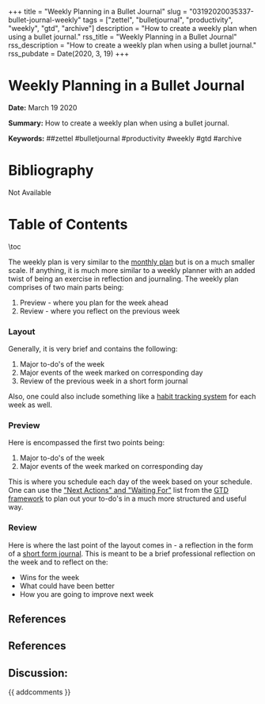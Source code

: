 +++
title = "Weekly Planning in a Bullet Journal"
slug = "03192020035337-bullet-journal-weekly"
tags = ["zettel", "bulletjournal", "productivity", "weekly", "gtd", "archive"]
description = "How to create a weekly plan when using a bullet journal."
rss_title = "Weekly Planning in a Bullet Journal"
rss_description = "How to create a weekly plan when using a bullet journal."
rss_pubdate = Date(2020, 3, 19)
+++



Weekly Planning in a Bullet Journal
=========

**Date:** March 19 2020

**Summary:** How to create a weekly plan when using a bullet journal.

**Keywords:** ##zettel #bulletjournal #productivity #weekly #gtd #archive

Bibliography
==========

Not Available

Table of Contents
=========

\toc

The weekly plan is very similar to the [monthly plan](/03192020013347-bullet-journal-month.md) but is on a much smaller scale. If anything, it is much more similar to a weekly planner with an added twist of being an exercise in reflection and journaling. The weekly plan comprises of two main parts being:

1. Preview - where you plan for the week ahead
2. Review - where you reflect on the previous week

### Layout

Generally, it is very brief and contains the following:

1. Major to-do's of the week
2. Major events of the week marked on corresponding day
3. Review of the previous week in a short form journal

Also, one could also include something like a [habit tracking system](/03192020013347-bullet-journal-month.md) for each week as well.

### Preview

Here is encompassed the first two points being:

1. Major to-do's of the week
2. Major events of the week marked on corresponding day

This is where you schedule each day of the week based on your schedule. One can use the ["Next Actions" and "Waiting For"](/03192020050207-gtd-implementation.md) list from the [GTD framework](/03192020045854-get-things-done.md) to plan out your to-do's in a much more structured and useful way.

### Review

Here is where the last point of the layout comes in - a reflection in the form of a [short form journal](/03192020035441-bullet-journal-daily.md##Short-Form-Journaling-Symbols). This is meant to be a brief professional reflection on the week and to reflect on the:

  * Wins for the week
  * What could have been better
  * How you are going to improve next week

## References

## References
## Discussion: 

{{ addcomments }}
